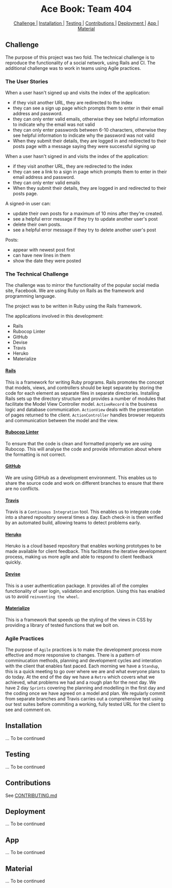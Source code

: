 <h1 align="center">Ace Book: Team 404</h1>
<p align="center">

<div align="center">    
  
[Challenge ](#challenge) | 
[Installation ](#installation) | 
[Testing ](#testing) | 
[Contributions ](#contributions) | 
[Deployment ](#deployment) | 
[App ](#app) |
[Material ](#material)

</div>

## Challenge

The purpose of this project was two fold. The technical challenge is to reproduce the functionality of a social network, using Rails and CI. The additional challenge was to work in teams using Agile practices. 

### The User Stories

When a user hasn't signed up and visits the index of the application:
- if they visit another URL, they are redirected to the index
- they can see a sign up page which prompts them to enter in their email address and password.
- they can only enter valid emails, otherwise they see helpful information to indicate why the email was not valid
- they can only enter passwords between 6-10 characters, otherwise they see helpful information to indicate why the password was not valid
- When they submit their details, they are logged in and redirected to their posts page with a message saying they were successful signing up

When a user hasn't signed in and visits the index of the application:
- if they visit another URL, they are redirected to the index
- they can see a link to a sign in page which prompts them to enter in their email address and password.
- they can only enter valid emails
- When they submit their details, they are logged in and redirected to their posts page.

A signed-in user can:
- update their own posts for a maximum of 10 mins after they're created.
- see a helpful error message if they try to update another user's post
- delete their own posts.
- see a helpful error message if they try to delete another user's post

Posts:
- appear with newest post first
- can have new lines in them
- show the date they were posted

### The Technical Challenge

The challenge was to mirror the functionality of the popular social media site, Facebook. 
We are using Ruby on Rails as the framework and programming language. 

The project was to be written in Ruby using the Rails framework. 

The applications involved in this development:
* Rails
* Rubocop Linter
* GitHub
* Devise
* Travis
* Heruko
* Materialize


#### [Rails](https://guides.rubyonrails.org/)
This is a framework for writing Ruby programs. Rails promotes the concept that models, views, and controllers should be kept separate by storing the code for each element as separate files in separate directories. Installing Rails sets up the directory structure and provides a number of modules that facilitate the Model View Controller model. `ActiveRecord` is the business logic and database communication. `ActionView` deals with the presentation of pages returned to the client. `ActionController` handles browser requests and communication between the model and the view. 

#### [Rubocop Linter](https://rubocop.readthedocs.io/en/latest/)
To ensure that the code is clean and formatted properly we are using Rubocop. This will analyse the code and provide information about where the formatting is not correct.

#### [GitHub](http://www.github.com)
We are using GitHub as a development environment. This enables us to share the source code and work on different branches to ensure that there are no conflicts.

#### [Travis](https://travis-ci.org/)
Travis is a `Continuous Integration` tool. This enables us to integrate code into a shared repository several times a day. Each check-in is then verified by an automated build, allowing teams to detect problems early.

#### [Heruko](https://www.heroku.com/)
Heruko is a cloud based repository that enables working prototypes to be made available for client feedback. This facilitates the iterative development process, making us more agile and able to respond to client feedback quickly.

#### [Devise](https://github.com/plataformatec/devise)
This is a user authentication package. It provides all of the complex functionality of user login, validation and encription. Using this has enabled us to avoid `reinventing the wheel`.

#### [Materialize](http://materialize.labs.my/)
This is a framework that speeds up the styling of the views in CSS by providing a library of tested functions that we bolt on. 

### Agile Practices

The purpose of `Agile` practices is to make the development process more effective and more responsive to changes. There is a pattern of comminucation methods, planning and development cycles and interation with the client that enables fast paced. Each morning we have a `Standup`, this is a quick meeting to go over where we are and what everyone plans to do today. At the end of the day we have a `Retro` which covers what we achieved, what problems we had and a rough plan for the next day. We have 2 day `Sprints` covering the planning and modelling in the first day and the coding once we have agreed on a model and plan. We regularly commit from separate branches and Travis carries out a comprehensive test using our test suites before commiting a working, fully tested URL for the client to see and comment on. 

## Installation
... To be continued

## Testing
... To be continued

## Contributions

See [CONTRIBUTING.md](CONTRIBUTING.md)

## Deployment
... To be continued
  
## App
... To be continued

## Material
... To be continued
